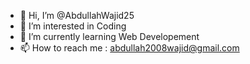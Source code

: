 - 👋 Hi, I’m @AbdullahWajid25
- 👀 I’m interested in Coding
- 🌱 I’m currently learning Web Developement
- 📫 How to reach me : abdullah2008wajid@gmail.com

<!---
AbdullahWajid25/AbdullahWajid25 is a ✨ special ✨ repository because its `README.md` (this file) appears on your GitHub profile.
You can click the Preview link to take a look at your changes.
--->
